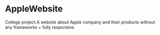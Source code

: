 # AppleWebsite

College project.A website about Apple company and their products without any frameworks + fully responsive.
